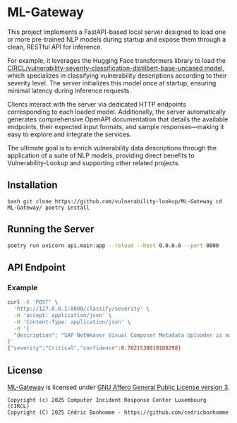 # ML-Gateway

This project implements a FastAPI-based local server designed to load one or more pre-trained NLP models during startup and expose them through a clean, RESTful API for inference.

For example, it leverages the Hugging Face transformers library to load the
[CIRCL/vulnerability-severity-classification-distilbert-base-uncased model](https://huggingface.co/CIRCL/vulnerability-severity-classification-roberta-base),
which specializes in classifying vulnerability descriptions according to their severity level. The server initializes this model once at startup, ensuring minimal latency during inference requests.

Clients interact with the server via dedicated HTTP endpoints corresponding to each loaded model.
Additionally, the server automatically generates comprehensive OpenAPI documentation that details
the available endpoints, their expected input formats, and sample responses—making it easy to explore and integrate the services.

The ultimate goal is to enrich vulnerability data descriptions through the application of a suite of NLP models, providing direct benefits to Vulnerability-Lookup and supporting other related projects.


## Installation

``bash
git clone https://github.com/vulnerability-lookup/ML-Gateway
cd ML-Gateway/
poetry install
``

## Running the Server


```bash
poetry run uvicorn api.main:app --reload --host 0.0.0.0 --port 8000
```

## API Endpoint

### Example

```bash
curl -X 'POST' \
  'http://127.0.0.1:8000/classify/severity' \
  -H 'accept: application/json' \
  -H 'Content-Type: application/json' \
  -d '{
  "description": "SAP NetWeaver Visual Composer Metadata Uploader is not protected with a proper authorization, allowing unauthenticated agent to upload potentially malicious executable binaries that could severely harm the host system. This could significantly affect the confidentiality, integrity, and availability of the targeted system."
}'
{"severity":"Critical","confidence":0.7021538019180298}
```


## License

[ML-Gateway](https://github.com/vulnerability-lookup/ML-Gateway) is licensed under
[GNU Affero General Public License version 3](https://www.gnu.org/licenses/agpl-3.0.html).

~~~
Copyright (c) 2025 Computer Incident Response Center Luxembourg (CIRCL)
Copyright (C) 2025 Cédric Bonhomme - https://github.com/cedricbonhomme
~~~

